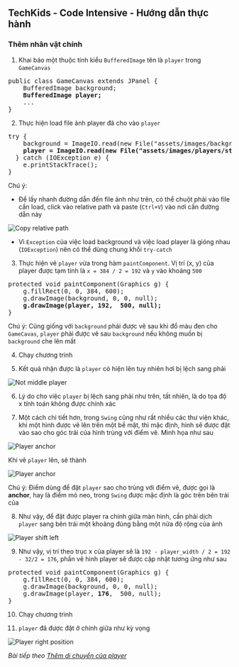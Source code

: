 ## TechKids - Code Intensive - Hướng dẫn thực hành
### Thêm nhân vật chính

1. Khai báo một thuộc tính kiểu `BufferedImage` tên là `player` trong `GameCanvas`

<pre>
public class GameCanvas extends JPanel {
    BufferedImage background;
    <b>BufferedImage player;</b>
    ...
}
</pre>

2. Thực hiện load file ảnh player đã cho vào `player`

<pre>
try {
    background = ImageIO.read(new File("assets/images/background/0.png"));
    <b>player = ImageIO.read(new File("assets/images/players/straight/0.png"));</b>
  } catch (IOException e) {
    e.printStackTrace();
}
</pre>

Chú ý:

* Để lấy nhanh đường dẫn đến file ảnh như trên, có thể chuột phải vào file cần load, click vào relative path và paste (`Ctrl+V`) vào nơi cần đường dẫn này

![Copy relative path](images/add_player/copy_relative_path.png)

* Vì `Exception` của việc load background và việc load player là gióng nhau (`IOException`) nên có thể dùng chung khối `try-catch`

3. Thực hiện vẽ `player` vừa trong hàm `paintComponent`. Vị trí (x, y) của player được tạm tính là `x = 384 / 2 = 192` và `y` vào khoảng `500`

<pre>
protected void paintComponent(Graphics g) {
    g.fillRect(0, 0, 384, 600);
    g.drawImage(background, 0, 0, null);
    <b>g.drawImage(player, 192,  500, null);</b>
}
</pre>

Chú ý: Cũng giống với `background` phải được vẽ sau khi đổ màu đen cho `GameCavas`, `player` phải được vẽ sau `background` nếu không muốn bị `background` che lên mất

4. Chạy chương trinh

5. Kết quả nhận được là `player` có hiện lên tuy nhiên hơi bị lệch sang phải

![Not middle player](images/add_player/not_middle_player.png)

6. Lý do cho việc `player` bị lệch sang phải như trên, tất nhiên, là do tọa độ x tính toán không được chính xác

7. Một cách chi tiết hơn, trong `Swing` cũng như rất nhiều các thư viện khác, khi một hình được vẽ lên trên một bề mặt, thì mặc định, hình sẽ được đặt vào sao cho góc trái của hình trùng với điểm vẽ. Minh họa như sau

![Player anchor](images/add_player/player_anchor.png)

Khi vẽ `player` lên, sẽ thành

![Player anchor](images/add_player/player_anchor_drawn.png)

Chú ý: Điểm dùng để đặt `player` sao cho trùng với điểm vẽ, được gọi là **anchor**, hay là điểm mỏ neo, trong `Swing` được mặc định là góc trên bên trái của 

8. Như vậy, để đặt được player ra chính giữa màn hình, cần phải dịch `player` sang bên trái một khoảng đúng bằng một nửa độ rộng của ảnh

![Player shift left](images/add_player/player_shift_left.png)

9.  Như vậy, vị trí theo trục x của player sẽ là `192 - player_width / 2 = 192 - 32/2 = 176`, phần vẽ hình player sẽ được cập nhật tương ứng như sau

<pre>
protected void paintComponent(Graphics g) {
    g.fillRect(0, 0, 384, 600);
    g.drawImage(background, 0, 0, null);
    g.drawImage(player, <b>176</b>,  500, null);
}
</pre>

10. Chạy chương trình

11. `player` đã được đặt ở chính giữa như kỳ vọng

![Player right position](images/add_player/player_right_position.png)

*Bài tiếp theo [Thêm di chuyển của player](add_player_movement.md)*